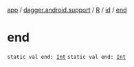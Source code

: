 [app](../../../index.md) / [dagger.android.support](../../index.md) / [R](../index.md) / [id](index.md) / [end](./end.md)

# end

`static val end: `[`Int`](https://kotlinlang.org/api/latest/jvm/stdlib/kotlin/-int/index.html)
`static val end: `[`Int`](https://kotlinlang.org/api/latest/jvm/stdlib/kotlin/-int/index.html)